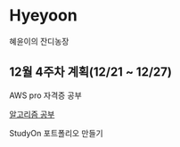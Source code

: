 # Hyeyoon
혜윤이의 잔디농장

## 12월 4주차 계획(12/21 ~ 12/27)

AWS pro 자격증 공부

[알고리즘 공부](https://github.com/hyeyoon0808/Algorithm_Study)

StudyOn 포트폴리오 만들기
